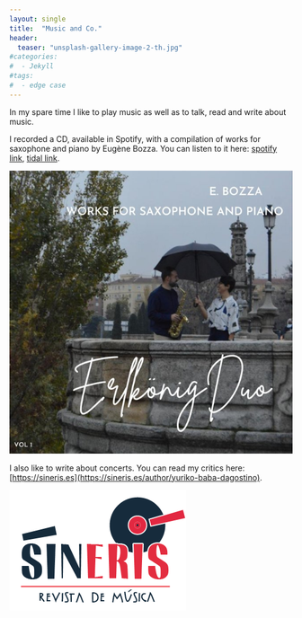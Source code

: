 ```yaml
---
layout: single
title:  "Music and Co."
header:
  teaser: "unsplash-gallery-image-2-th.jpg"
#categories: 
#  - Jekyll
#tags:
#  - edge case
---
```


In my spare time I like to play music as well as to talk, read and write about music. 

I recorded a CD, available in Spotify, with a compilation of works for saxophone and piano by Eugène Bozza. You can listen to it here: [spotify link](https://open.spotify.com/intl-es/album/1trG4jSg5FkegeBfbXVidx?si=VPMFWLQkQquMGZ7sOFnC_A), [tidal link](https://tidal.com/browse/album/218713426).

![AlbumBozza.jpg](..%2F_data%2FAlbumBozza.jpg)

I also like to write about concerts. You can read my critics here: [https://sineris.es](https://sineris.es/author/yuriko-baba-dagostino).

![titu.gif](..%2F_data%2Ftitu.gif)